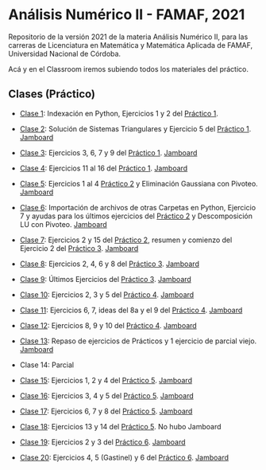 # Análisis Numérico II - FAMAF, 2021

Repositorio de la versión 2021 de la materia Análisis Numérico II, para las carreras de Licenciatura en Matemática y Matemática Aplicada de FAMAF, Universidad Nacional de Córdoba.

Acá y en el Classroom iremos subiendo todos los materiales del práctico.

## Clases (Práctico)

- [Clase 1](https://youtu.be/Vr1aTBJw4vY): Indexación en Python, Ejercicios 1 y 2 del [Práctico 1](./practicos/practico1.pdf).

- [Clase 2](https://youtu.be/8Dhumhplerc): Solución de Sistemas Triangulares y Ejercicio 5 del [Práctico 1](./practicos/practico1.pdf). [Jamboard](https://jamboard.google.com/d/1mSooHv7WCrKi80NhCVVYYAf_pa35obmU493vtYQEYxg/viewer)

- [Clase 3](https://youtu.be/R8AxvLnmCcA): Ejercicios 3, 6, 7 y 9 del [Práctico 1](./practicos/practico1.pdf). [Jamboard](https://jamboard.google.com/d/1SDTbunTLEb8Dv9e0GD8mSCPaGlJ_Mxz4vG9we8uJ4XE/)

- [Clase 4](https://youtu.be/0sQ0lGGlv5k): Ejercicios 11 al 16 del [Práctico 1](./practicos/practico1.pdf). [Jamboard](https://jamboard.google.com/d/1ASyVno38SBdHAL4k_9RvPNfRiIF3wtHLp1YpkzywrWc/)

- [Clase 5](https://youtu.be/6AxQm07MgUs): Ejercicios 1 al 4 [Práctico 2](./practicos/practico2.pdf) y Eliminación Gaussiana con Pivoteo. [Jamboard](https://jamboard.google.com/d/1lwOJoHYxQcYRn3zUuO6-SInW0GLUkDt4iNxsVEVFvho/)

- [Clase 6](https://youtu.be/BiDef8WAhd0): Importación de archivos de otras Carpetas en Python, Ejercicio 7 y ayudas para los últimos ejercicios del [Práctico 2](./practicos/practico2.pdf) y Descomposición LU con Pivoteo. [Jamboard](https://jamboard.google.com/d/12nQoCbr4Zjvedsssyt6sptvEBp167FJoUO10gPbldDU/)

- [Clase 7](https://youtu.be/NJT1O6O0Hh8): Ejercicios 2 y 15 del [Práctico 2](./practicos/practico2.pdf), resumen y comienzo del Ejercicio 2 del [Práctico 3](./practicos/practico3.pdf). [Jamboard](https://jamboard.google.com/d/1bl3YplYM82ZAc1jQZNLW8R_IpdrQs5SOyIFGuc2sfFA)

- [Clase 8](https://youtu.be/RGVoj8mm6pI): Ejercicios 2, 4, 6 y 8 del [Práctico 3](./practicos/practico3.pdf). [Jamboard](https://jamboard.google.com/d/1vpY7N9hBcn1bIISxOVF0GfALell1bxJkDB0Ofsw3lk0)

- [Clase 9](https://youtu.be/YweX4456g2A): Últimos Ejercicios del [Práctico 3](./practicos/practico3.pdf). [Jamboard](https://jamboard.google.com/d/1x30fNl_5yqii_dXQtMCda0hTEhw_9qwgxy4nYLbIzAQ)

- [Clase 10](https://youtu.be/nc8UDeO-Bbc): Ejercicios 2, 3 y 5 del [Práctico 4](./practicos/practico4.pdf). [Jamboard](https://jamboard.google.com/d/1L9iGm4W9dijEEBiHN2b4NkmLBcgpfsepeuBJGZIq8IE)

- [Clase 11](https://youtu.be/N1XrxslnPK4): Ejercicios 6, 7, ideas del 8a y el 9 del [Práctico 4](./practicos/practico4.pdf). [Jamboard](https://jamboard.google.com/d/1gstN4466tvskKobKK1n6fBrgnkskjvPcTnKgnwee1QA/viewer)

- [Clase 12](https://youtu.be/unutFMnht2I): Ejercicios 8, 9 y 10 del [Práctico 4](./practicos/practico4.pdf). [Jamboard](https://jamboard.google.com/d/1seA6hu87yFIWL64Y2NVOT5oGuuadzcqLKZJ9mdQmvYU)

- [Clase 13](https://youtu.be/FrgeOvj1oLg): Repaso de ejercicios de Prácticos y 1 ejercicio de parcial viejo. [Jamboard](https://jamboard.google.com/d/1ohNJ4Y13Rx6Tv3mqo47tDbmpc842RjBTUD2Q-wYEepo)

- Clase 14: Parcial

- [Clase 15](https://youtu.be/FinBRAhrBgE): Ejercicios 1, 2 y 4 del [Práctico 5](./practicos/practico5.pdf). [Jamboard](https://jamboard.google.com/d/1LCKvGBbImAvIKvkRNZnUlsSKtJ0dHjtvm5_xd0wmNCQ)

- [Clase 16](https://youtu.be/n6TYztxVLIQ): Ejercicios 3, 4 y 5 del [Práctico 5](./practicos/practico5.pdf). [Jamboard](https://jamboard.google.com/d/1pLXIw4h1lJGdBuAjijGCORDPOQTM2z3SXCSNB5oGwbE)

- [Clase 17](https://youtu.be/11dKx_cGCmc): Ejercicios 6, 7 y 8 del [Práctico 5](./practicos/practico5.pdf). [Jamboard](https://jamboard.google.com/d/1l8vta3tw3mxndCo4Z2j1Swfl4ZPX6_IfcmdjQzX5GCQ)

- [Clase 18](https://youtu.be/amsJ9Lj6xtg): Ejercicios 13 y 14 del [Práctico 5](./practicos/practico5.pdf). No hubo Jamboard

- [Clase 19](https://youtu.be/N0SIiuZei6U): Ejercicios 2 y 3 del [Práctico 6](./practicos/practico6.pdf). [Jamboard](https://jamboard.google.com/d/1BSNJoyL2oGWhkQCGSal3faqsPI_1C9pK152xxPu5pus)

- [Clase 20](https://youtu.be/zO3kC1brIeg): Ejercicios 4, 5 (Gastinel) y 6 del [Práctico 6](./practicos/practico6.pdf). [Jamboard](https://jamboard.google.com/d/1x5mziAQDOQS7QV3Jk6V4BlaQDtVKJQcCO2F1wniPGaY)




